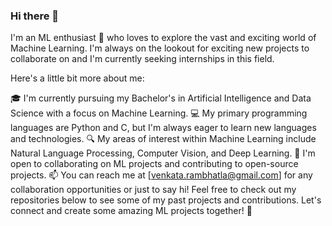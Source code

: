 ### Hi there 👋



I'm an ML enthusiast 🤖 who loves to explore the vast and exciting world of Machine Learning. I'm always on the lookout for exciting new projects to collaborate on and I'm currently seeking internships in this field.

Here's a little bit more about me:

🎓 I'm currently pursuing my Bachelor's in Artificial Intelligence and Data Science with a focus on Machine Learning.
💻 My primary programming languages are Python and C, but I'm always eager to learn new languages and technologies.
🔍 My areas of interest within Machine Learning include Natural Language Processing, Computer Vision, and Deep Learning.
🤝 I'm open to collaborating on ML projects and contributing to open-source projects.
📫 You can reach me at [venkata.rambhatla@gmail.com] for any collaboration opportunities or just to say hi!
Feel free to check out my repositories below to see some of my past projects and contributions. Let's connect and create some amazing ML projects together! 💪
